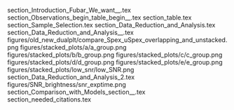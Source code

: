 section_Introduction_Fubar_We_want__.tex
section_Observations_begin_table_begin__.tex
section_table.tex
section_Sample_Selection.tex
section_Data_Reduction_and_Analysis.tex
section_Data_Reduction_and_Analysis__.tex
figures/old_new_dualplt/compare_Spex_uSpex_overlapping_and_unstacked.png
figures/stacked_plots/a/a_group.png
figures/stacked_plots/b/b_group.png
figures/stacked_plots/c/c_group.png
figures/stacked_plots/d/d_group.png
figures/stacked_plots/e/e_group.png
figures/stacked_plots/low_snr/low_SNR.png
section_Data_Reduction_and_Analysis_2.tex
figures/SNR_brightness/snr_exptime.png
section_Comparison_with_Models_section__.tex
section_needed_citations.tex